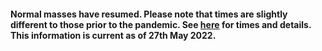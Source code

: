 #### Normal masses have resumed. Please note that times are slightly different to those prior to the pandemic. See [here](../pages/masstimes.htm?refresh=y) for times and details. This information is current as of 27th May 2022.